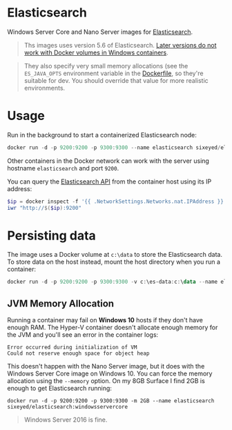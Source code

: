# Elasticsearch

Windows Server Core and Nano Server images for [Elasticsearch](http://elastic.co).

> Ths images uses version 5.6 of Elasticsearch. [Later versions do not work with Docker volumes in Windows containers](https://github.com/elastic/elasticsearch/issues/28590). 

> They also specify very small memory allocations (see the `ES_JAVA_OPTS` environment variable in the [Dockerfile](./nanoserver/sac2016/Dockerfile), so they're suitable for dev. You should override that value for more realistic environments.

# Usage

Run in the background to start a containerized Elasticsearch node:

```PowerShell
docker run -d -p 9200:9200 -p 9300:9300 --name elasticsearch sixeyed/elasticsearch:nanoserver
```
Other containers in the Docker network can work with the server using hostname `elasticsearch` and port `9200`.

You can query the [Elasticsearch API](https://www.elastic.co/guide/en/elasticsearch/reference/current/_cluster_health.html) from the container host using its IP address:

```PowerShell
$ip = docker inspect -f '{{ .NetworkSettings.Networks.nat.IPAddress }}' elasticsearch
iwr "http://$($ip):9200"
```

# Persisting data

The image uses a Docker volume at `c:\data` to store the Elasticsearch data. To store data on the host instead, mount the host directory when you run a container:

```PowerShell
docker run -d -p 9200:9200 -p 9300:9300 -v c:\es-data:c:\data --name elasticsearch sixeyed/elasticsearch:nanoserver
```

## JVM Memory Allocation

Running a container may fail on **Windows 10** hosts if they don't have enough RAM. The Hyper-V container doesn't allocate enough memory for the JVM and you'll see an error in the container logs:

```
Error occurred during initialization of VM
Could not reserve enough space for object heap
```

This doesn't happen with the Nano Server image, but it does with the Windows Server Core image on Windows 10. You can force the memory allocation using the `--memory` option. On my 8GB Surface I find 2GB is enough to get Elasticsearch running:

```
docker run -d -p 9200:9200 -p 9300:9300 -m 2GB --name elasticsearch sixeyed/elasticsearch:windowsservercore
```

> Windows Server 2016 is fine.
